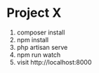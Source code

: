 # Project X

1. composer install
2. npm install
3. php artisan serve
4. npm run watch
5. visit http://localhost:8000